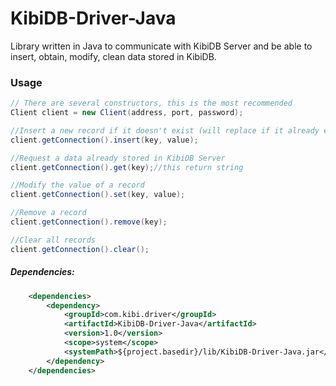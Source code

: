 # KibiDB-Driver-Java
Library written in Java to communicate with KibiDB Server and be able to insert, obtain, modify, clean data stored in KibiDB.

### Usage

```java
// There are several constructors, this is the most recommended
Client client = new Client(address, port, password);

//Insert a new record if it doesn't exist (will replace if it already exists)
client.getConnection().insert(key, value);

//Request a data already stored in KibiDB Server
client.getConnection().get(key);//this return string

//Modify the value of a record
client.getConnection().set(key, value);

//Remove a record
client.getConnection().remove(key);

//Clear all records
client.getConnection().clear();
```

##### Dependencies:

```xml
    <dependencies>
        <dependency>
            <groupId>com.kibi.driver</groupId>
            <artifactId>KibiDB-Driver-Java</artifactId>
            <version>1.0</version>
            <scope>system</scope>
            <systemPath>${project.basedir}/lib/KibiDB-Driver-Java.jar</systemPath>
        </dependency>
    </dependencies>
```